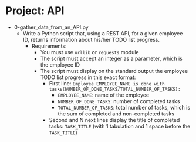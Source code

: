 # Project: API

*   0-gather_data_from_an_API.py
    - Write a Python script that, using a REST API, for a given employee ID, returns information about his/her TODO list progress.
      - Requirements:
        - You must use `urllib` or `requests` module
        - The script must accept an integer as a parameter, which is the employee ID
        - The script must display on the standard output the employee TODO list progress in this exact format:
          - First line: `Employee EMPLOYEE_NAME is done with tasks(NUMBER_OF_DONE_TASKS/TOTAL_NUMBER_OF_TASKS):`
            - `EMPLOYEE_NAME`: name of the employee
            - `NUMBER_OF_DONE_TASKS`: number of completed tasks
            - `TOTAL_NUMBER_OF_TASKS`: total number of tasks, which is the sum of completed and non-completed tasks
          - Second and N next lines display the title of completed tasks: `TASK_TITLE` (with 1 tabulation and 1 space before the `TASK_TITLE`)
